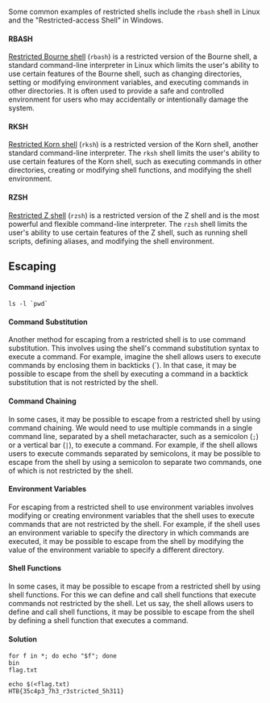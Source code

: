 Some common examples of restricted shells include the `rbash` shell in Linux and the "Restricted-access Shell" in Windows.

#### RBASH

[Restricted Bourne shell](https://www.gnu.org/software/bash/manual/html_node/The-Restricted-Shell.html) (`rbash`) is a restricted version of the Bourne shell, a standard command-line interpreter in Linux which limits the user's ability to use certain features of the Bourne shell, such as changing directories, setting or modifying environment variables, and executing commands in other directories. It is often used to provide a safe and controlled environment for users who may accidentally or intentionally damage the system.

#### RKSH

[Restricted Korn shell](https://www.ibm.com/docs/en/aix/7.2?topic=r-rksh-command) (`rksh`) is a restricted version of the Korn shell, another standard command-line interpreter. The `rksh` shell limits the user's ability to use certain features of the Korn shell, such as executing commands in other directories, creating or modifying shell functions, and modifying the shell environment.

#### RZSH

[Restricted Z shell](https://manpages.debian.org/experimental/zsh/rzsh.1.en.html) (`rzsh`) is a restricted version of the Z shell and is the most powerful and flexible command-line interpreter. The `rzsh` shell limits the user's ability to use certain features of the Z shell, such as running shell scripts, defining aliases, and modifying the shell environment.

## Escaping

#### Command injection

```shell
ls -l `pwd` 
```

#### Command Substitution

Another method for escaping from a restricted shell is to use command substitution. This involves using the shell's command substitution syntax to execute a command. For example, imagine the shell allows users to execute commands by enclosing them in backticks (\`). In that case, it may be possible to escape from the shell by executing a command in a backtick substitution that is not restricted by the shell.
#### Command Chaining

In some cases, it may be possible to escape from a restricted shell by using command chaining. We would need to use multiple commands in a single command line, separated by a shell metacharacter, such as a semicolon (`;`) or a vertical bar (`|`), to execute a command. For example, if the shell allows users to execute commands separated by semicolons, it may be possible to escape from the shell by using a semicolon to separate two commands, one of which is not restricted by the shell.

#### Environment Variables
For escaping from a restricted shell to use environment variables involves modifying or creating environment variables that the shell uses to execute commands that are not restricted by the shell. For example, if the shell uses an environment variable to specify the directory in which commands are executed, it may be possible to escape from the shell by modifying the value of the environment variable to specify a different directory.
#### Shell Functions
In some cases, it may be possible to escape from a restricted shell by using shell functions. For this we can define and call shell functions that execute commands not restricted by the shell. Let us say, the shell allows users to define and call shell functions, it may be possible to escape from the shell by defining a shell function that executes a command.

#### Solution

```shell
for f in *; do echo "$f"; done
bin
flag.txt

echo $(<flag.txt)
HTB{35c4p3_7h3_r3stricted_5h311}
```
